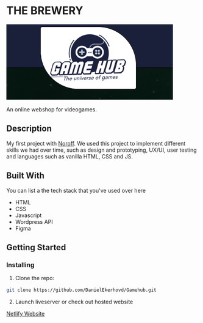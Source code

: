 # THE BREWERY

![image](/images/gamehub-logo.png)

An online webshop for videogames.

## Description

My first project with [Noroff](https://www.noroff.no/studier/fagskole/frontend-utvikling). We used this project to implement different skills we had over time, such as design and prototyping, UX/UI, user testing and languages such as vanilla HTML, CSS and JS.

## Built With

You can list a the tech stack that you've used over here

- HTML
- CSS
- Javascript
- Wordpress API
- Figma

## Getting Started

### Installing

1. Clone the repo:

```bash
git clone https://github.com/DanielEkerhovd/Gamehub.git
```

2. Launch liveserver or check out hosted website

[Netlify Website](https://gamehub-del.netlify.app/)







